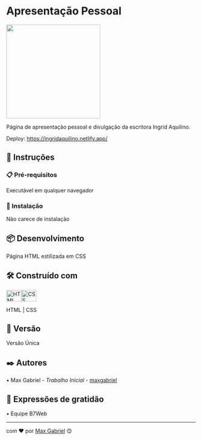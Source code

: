 # Apresentação Pessoal

<img height="250px" src="https://i.imgur.com/FrAsDgQ.png">
 
Página de apresentação pessoal e divulgação da escritora Ingrid Aquilino.

Deploy: https://ingridaquilino.netlify.app/

## 🚀 Instruções

### 📋 Pré-requisitos

Executável em qualquer navegador

### 🔧 Instalação

Não carece de instalação

## 📦 Desenvolvimento

Página HTML estilizada em CSS

## 🛠️ Construído com

<img align="center" alt="HTML" height="30" width="40" src="https://cdn.worldvectorlogo.com/logos/html-1.svg"><img align="center" alt="CSS" height="30" width="40" src="https://cdn.worldvectorlogo.com/logos/css-3.svg">

HTML | CSS

## 📌 Versão

Versão Única

## ✒️ Autores

 • Max Gabriel - *Trabalho Inicial* - [maxgabriel](https://www.linkedin.com/in/maxgabrieldev/)

## 🎁 Expressões de gratidão

 • Equipe B7Web


---
com ❤️ por [Max Gabriel](https://github.com/maxgabrieldev) 😊